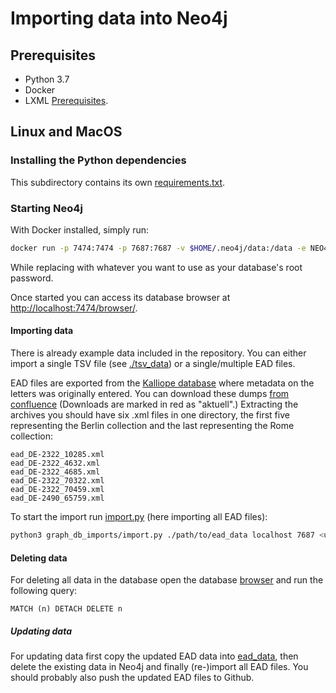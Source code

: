 # Importing data into Neo4j

## Prerequisites

* Python 3.7
* Docker
* LXML [Prerequisites](http://lxml.de/installation.html).

## Linux and MacOS

### Installing the Python dependencies

This subdirectory contains its own [requirements.txt](requirements.txt).

### Starting Neo4j

With Docker installed, simply run:
```bash
docker run -p 7474:7474 -p 7687:7687 -v $HOME/.neo4j/data:/data -e NEO4J_AUTH=neo4j/<password> neo4j:3.4.0
```
While replacing <password> with whatever you want to use as your database's root password. 

Once started you can access its database browser at 
[http://localhost:7474/browser/](http://localhost:7474/browser/).

#### Importing data

There is already example data included in the repository. You can either import a single TSV file (see [./tsv_data](tsv_data)) or a single/multiple EAD files.

EAD files are exported from the [Kalliope database](https://kalliope-verbund.info/) where metadata on the letters was originally entered. You can download these dumps [from confluence](confluence:8090/pages/viewpage.action?pageId=29786709) (Downloads are marked in red as "aktuell".) Extracting the archives you should have six .xml files in one directory, the first five representing the Berlin collection and the last representing the Rome collection:

```
ead_DE-2322_10285.xml
ead_DE-2322_4632.xml
ead_DE-2322_4685.xml
ead_DE-2322_70322.xml
ead_DE-2322_70459.xml
ead_DE-2490_65759.xml
```

To start the import run [import.py](import.py) (here importing all EAD files):

```bash
python3 graph_db_imports/import.py ./path/to/ead_data localhost 7687 <username> <password>
```

#### Deleting data

For deleting all data in the database open the database [browser](http://localhost:7474/browser/) and run the following 
query:
 
```
MATCH (n) DETACH DELETE n
```

##### Updating data

For updating data first copy the updated EAD data into [ead_data](ead_data), then delete the existing data in Neo4j and finally (re-)import all EAD files. You should probably also push the updated EAD files to Github.
